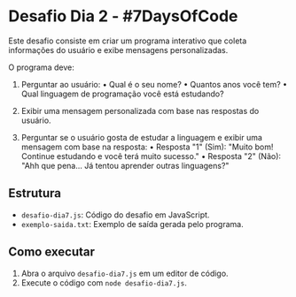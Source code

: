 # Desafio Dia 2 - #7DaysOfCode

Este desafio consiste em criar um programa interativo que coleta informações do usuário e exibe mensagens personalizadas.

O programa deve:

1.	Perguntar ao usuário:
•	Qual é o seu nome?
•	Quantos anos você tem?
•	Qual linguagem de programação você está estudando?

2.	Exibir uma mensagem personalizada com base nas respostas do usuário.

3.	Perguntar se o usuário gosta de estudar a linguagem e exibir uma mensagem com base na resposta:
•	Resposta "1" (Sim): "Muito bom! Continue estudando e você terá muito sucesso."
•	Resposta "2" (Não): "Ahh que pena... Já tentou aprender outras linguagens?"


## Estrutura
- `desafio-dia7.js`: Código do desafio em JavaScript.
- `exemplo-saida.txt`: Exemplo de saída gerada pelo programa.

## Como executar
1. Abra o arquivo `desafio-dia7.js` em um editor de código.
2. Execute o código com `node desafio-dia7.js`.
